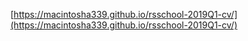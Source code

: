 [https://macintosha339.github.io/rsschool-2019Q1-cv/](https://macintosha339.github.io/rsschool-2019Q1-cv/)